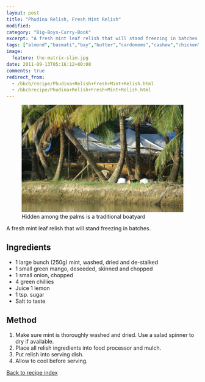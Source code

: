 ```yaml
---
layout: post
title: "Phudina Relish, Fresh Mint Relish"
modified:
category: "Big-Boys-Curry-Book"
excerpt: "A fresh mint leaf relish that will stand freezing in batches."
tags: ["almond","basmati","bay","butter","cardomoms","cashew","chicken","cinnamon","cloves","cumin","ghee","lamb","mace","nuts","pepper","rice","saffron","turmeric"]
image:
  feature: the-matrix-slim.jpg
date: 2011-09-13T05:16:12+00:00
comments: true
redirect_from: 
  - /bbcb/recipe/Phudina+Relish+Fresh+Mint+Relish.html
  - /bbcbrecipe/Phudina+Relish+Fresh+Mint+Relish.html
---
```


<figure>
	<a href="/images/bbcb/pict2282.jpg" alt="Kerala, India" title="Kerala, India &#169; Ashley Kitson 12/09/2011"><img src="/images/bbcb/pict2282.jpg"/></a>
	<figcaption>Hidden among the palms is a traditional boatyard</figcaption>
</figure>

A fresh mint leaf relish that will stand freezing in batches.
        
## Ingredients
        
<ul><li>1 large bunch (250g) mint, washed, dried and de-stalked</li><li>1 small green mango, deseeded, skinned and chopped</li><li>1 small onion, chopped</li><li>4 green chillies</li><li>Juice 1 lemon</li><li>1 tsp. sugar</li><li>Salt to taste</li></ul>
        
## Method

<ol><li>Make sure mint is thoroughly washed and dried. Use a salad spinner to dry if available.</li><li>Place all relish ingredients into food processor and mulch.</li><li>Put relish into serving dish.</li><li>Allow to cool before serving.</li></ol>   

<a href="/bbcb">Back to recipe index</a>      